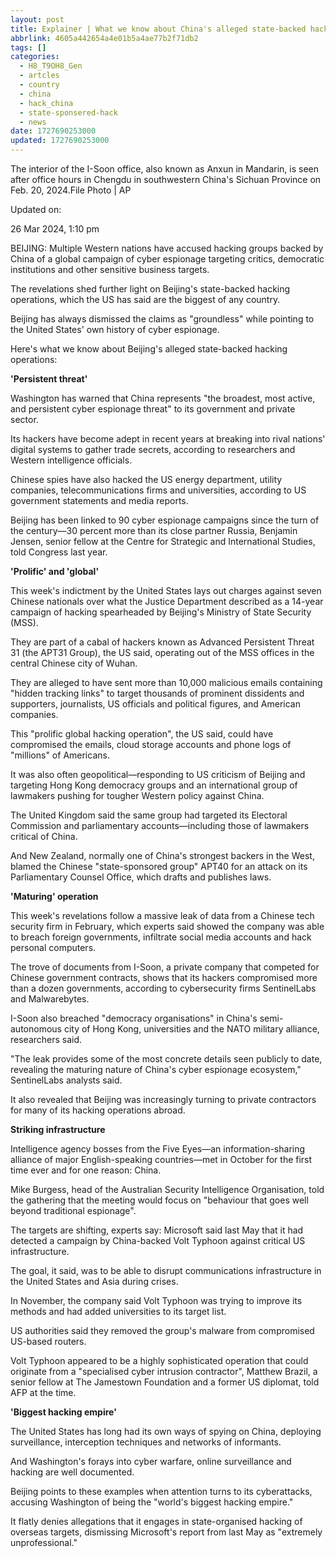 ```yaml
---
layout: post
title: Explainer | What we know about China's alleged state-backed hacking
abbrlink: 4605a442654a4e01b5a4ae77b2f71db2
tags: []
categories:
  - H8_T9OH8_Gen
  - artcles
  - country
  - china
  - hack_china
  - state-sponsered-hack
  - news
date: 1727690253000
updated: 1727690253000
---
```


The interior of the I-Soon office, also known as Anxun in Mandarin, is seen after office hours in Chengdu in southwestern China's Sichuan Province on Feb. 20, 2024.File Photo | AP

Updated on: 

26 Mar 2024, 1:10 pm

BEIJING: Multiple Western nations have accused hacking groups backed by China of a global campaign of cyber espionage targeting critics, democratic institutions and other sensitive business targets.

The revelations shed further light on Beijing's state-backed hacking operations, which the US has said are the biggest of any country.

Beijing has always dismissed the claims as "groundless" while pointing to the United States' own history of cyber espionage.

Here's what we know about Beijing's alleged state-backed hacking operations:

**'Persistent threat'**

Washington has warned that China represents "the broadest, most active, and persistent cyber espionage threat" to its government and private sector.

Its hackers have become adept in recent years at breaking into rival nations' digital systems to gather trade secrets, according to researchers and Western intelligence officials.

Chinese spies have also hacked the US energy department, utility companies, telecommunications firms and universities, according to US government statements and media reports.

Beijing has been linked to 90 cyber espionage campaigns since the turn of the century—30 percent more than its close partner Russia, Benjamin Jensen, senior fellow at the Centre for Strategic and International Studies, told Congress last year.

**'Prolific' and 'global'**

This week's indictment by the United States lays out charges against seven Chinese nationals over what the Justice Department described as a 14-year campaign of hacking spearheaded by Beijing's Ministry of State Security (MSS).

They are part of a cabal of hackers known as Advanced Persistent Threat 31 (the APT31 Group), the US said, operating out of the MSS offices in the central Chinese city of Wuhan.

They are alleged to have sent more than 10,000 malicious emails containing "hidden tracking links" to target thousands of prominent dissidents and supporters, journalists, US officials and political figures, and American companies.

This "prolific global hacking operation", the US said, could have compromised the emails, cloud storage accounts and phone logs of "millions" of Americans.

It was also often geopolitical—responding to US criticism of Beijing and targeting Hong Kong democracy groups and an international group of lawmakers pushing for tougher Western policy against China.

The United Kingdom said the same group had targeted its Electoral Commission and parliamentary accounts—including those of lawmakers critical of China.

And New Zealand, normally one of China's strongest backers in the West, blamed the Chinese "state-sponsored group" APT40 for an attack on its Parliamentary Counsel Office, which drafts and publishes laws.

**'Maturing' operation**

This week's revelations follow a massive leak of data from a Chinese tech security firm in February, which experts said showed the company was able to breach foreign governments, infiltrate social media accounts and hack personal computers.

The trove of documents from I-Soon, a private company that competed for Chinese government contracts, shows that its hackers compromised more than a dozen governments, according to cybersecurity firms SentinelLabs and Malwarebytes.

I-Soon also breached "democracy organisations" in China's semi-autonomous city of Hong Kong, universities and the NATO military alliance, researchers said.

"The leak provides some of the most concrete details seen publicly to date, revealing the maturing nature of China's cyber espionage ecosystem," SentinelLabs analysts said.

It also revealed that Beijing was increasingly turning to private contractors for many of its hacking operations abroad.

**Striking infrastructure**

Intelligence agency bosses from the Five Eyes—an information-sharing alliance of major English-speaking countries—met in October for the first time ever and for one reason: China.

Mike Burgess, head of the Australian Security Intelligence Organisation, told the gathering that the meeting would focus on "behaviour that goes well beyond traditional espionage".

The targets are shifting, experts say: Microsoft said last May that it had detected a campaign by China-backed Volt Typhoon against critical US infrastructure.

The goal, it said, was to be able to disrupt communications infrastructure in the United States and Asia during crises.

In November, the company said Volt Typhoon was trying to improve its methods and had added universities to its target list.

US authorities said they removed the group's malware from compromised US-based routers.

Volt Typhoon appeared to be a highly sophisticated operation that could originate from a "specialised cyber intrusion contractor", Matthew Brazil, a senior fellow at The Jamestown Foundation and a former US diplomat, told AFP at the time.

**'Biggest hacking empire'**

The United States has long had its own ways of spying on China, deploying surveillance, interception techniques and networks of informants.

And Washington's forays into cyber warfare, online surveillance and hacking are well documented.

Beijing points to these examples when attention turns to its cyberattacks, accusing Washington of being the "world's biggest hacking empire."

It flatly denies allegations that it engages in state-organised hacking of overseas targets, dismissing Microsoft's report from last May as "extremely unprofessional."
